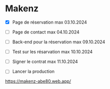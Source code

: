 # Makenz

- [x] Page de réservation max 03.10.2024
- [ ] Page de contact max 04.10.2024
- [ ] Back-end pour la réservation max 09.10.2024
- [ ] Test sur les résarvation max 10.10.2024
- [ ] Signer le contrat max 11.10.2024
- [ ] Lancer la production


https://makenz-abe80.web.app/
